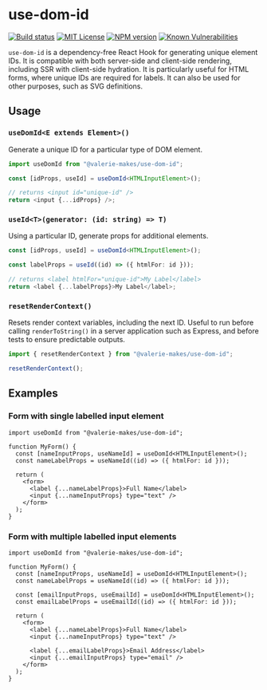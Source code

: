 # use-dom-id

[![Build status](https://github.com/valerie-makes/use-dom-id/actions/workflows/build-test.yml/badge.svg)](https://github.com/valerie-makes/use-dom-id/actions/workflows/build-test.yml) [![MIT License](https://img.shields.io/github/license/valerie-makes/use-dom-id)](https://github.com/valerie-makes/use-dom-id/blob/main/LICENSE) [![NPM version](https://img.shields.io/npm/v/@valerie-makes/use-dom-id)](https://www.npmjs.com/package/@valerie-makes/use-dom-id) [![Known Vulnerabilities](https://snyk.io/test/npm/@valerie-makes/use-dom-id/badge.svg)](https://snyk.io/test/npm/@valerie-makes/use-dom-id)

`use-dom-id` is a dependency-free React Hook for generating unique element IDs. It is compatible with both server-side and client-side rendering, including SSR with client-side hydration. It is particularly useful for HTML forms, where unique IDs are required for labels. It can also be used for other purposes, such as SVG definitions.

## Usage

### `useDomId<E extends Element>()`

Generate a unique ID for a particular type of DOM element.

```ts
import useDomId from "@valerie-makes/use-dom-id";
```

```ts
const [idProps, useId] = useDomId<HTMLInputElement>();

// returns <input id="unique-id" />
return <input {...idProps} />;
```

### `useId<T>(generator: (id: string) => T)`

Using a particular ID, generate props for additional elements.

```ts
const [idProps, useId] = useDomId<HTMLInputElement>();
```

```ts
const labelProps = useId((id) => ({ htmlFor: id }));

// returns <label htmlFor="unique-id">My Label</label>
return <label {...labelProps}>My Label</label>;
```

### `resetRenderContext()`

Resets render context variables, including the next ID. Useful to run before calling `renderToString()` in a server application such as Express, and before tests to ensure predictable outputs.

```ts
import { resetRenderContext } from "@valerie-makes/use-dom-id";
```

```ts
resetRenderContext();
```

## Examples

### Form with single labelled input element

```tsx
import useDomId from "@valerie-makes/use-dom-id";

function MyForm() {
  const [nameInputProps, useNameId] = useDomId<HTMLInputElement>();
  const nameLabelProps = useNameId((id) => ({ htmlFor: id }));

  return (
    <form>
      <label {...nameLabelProps}>Full Name</label>
      <input {...nameInputProps} type="text" />
    </form>
  );
}
```

### Form with multiple labelled input elements

```tsx
import useDomId from "@valerie-makes/use-dom-id";

function MyForm() {
  const [nameInputProps, useNameId] = useDomId<HTMLInputElement>();
  const nameLabelProps = useNameId((id) => ({ htmlFor: id }));

  const [emailInputProps, useEmailId] = useDomId<HTMLInputElement>();
  const emailLabelProps = useEmailId((id) => ({ htmlFor: id }));

  return (
    <form>
      <label {...nameLabelProps}>Full Name</label>
      <input {...nameInputProps} type="text" />

      <label {...emailLabelProps}>Email Address</label>
      <input {...emailInputProps} type="email" />
    </form>
  );
}
```
